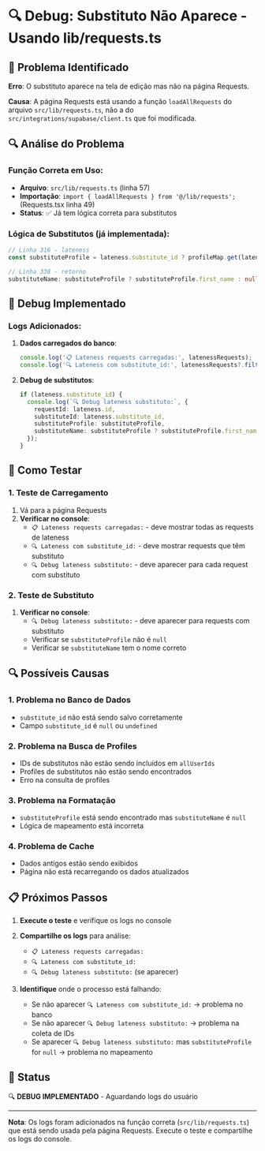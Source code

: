 # 🔍 Debug: Substituto Não Aparece - Usando lib/requests.ts

## 🎯 Problema Identificado
**Erro**: O substituto aparece na tela de edição mas não na página Requests.

**Causa**: A página Requests está usando a função `loadAllRequests` do arquivo `src/lib/requests.ts`, não a do `src/integrations/supabase/client.ts` que foi modificada.

## 🔍 Análise do Problema

### **Função Correta em Uso:**
- **Arquivo**: `src/lib/requests.ts` (linha 57)
- **Importação**: `import { loadAllRequests } from '@/lib/requests';` (Requests.tsx linha 49)
- **Status**: ✅ Já tem lógica correta para substitutos

### **Lógica de Substitutos (já implementada):**
```typescript
// Linha 316 - lateness
const substituteProfile = lateness.substitute_id ? profileMap.get(lateness.substitute_id) : null;

// Linha 338 - retorno
substituteName: substituteProfile ? substituteProfile.first_name : null
```

## 🔧 Debug Implementado

### **Logs Adicionados:**

1. **Dados carregados do banco**:
   ```typescript
   console.log('📋 Lateness requests carregadas:', latenessRequests);
   console.log('🔍 Lateness com substitute_id:', latenessRequests?.filter(req => req.substitute_id));
   ```

2. **Debug de substitutos**:
   ```typescript
   if (lateness.substitute_id) {
     console.log(`🔍 Debug lateness substituto:`, {
       requestId: lateness.id,
       substituteId: lateness.substitute_id,
       substituteProfile: substituteProfile,
       substituteName: substituteProfile ? substituteProfile.first_name : null
     });
   }
   ```

## 🧪 Como Testar

### **1. Teste de Carregamento**
1. Vá para a página Requests
2. **Verificar no console**:
   - `📋 Lateness requests carregadas:` - deve mostrar todas as requests de lateness
   - `🔍 Lateness com substitute_id:` - deve mostrar requests que têm substituto
   - `🔍 Debug lateness substituto:` - deve aparecer para cada request com substituto

### **2. Teste de Substituto**
1. **Verificar no console**:
   - `🔍 Debug lateness substituto:` - deve aparecer para requests com substituto
   - Verificar se `substituteProfile` não é `null`
   - Verificar se `substituteName` tem o nome correto

## 🔍 Possíveis Causas

### **1. Problema no Banco de Dados**
- `substitute_id` não está sendo salvo corretamente
- Campo `substitute_id` é `null` ou `undefined`

### **2. Problema na Busca de Profiles**
- IDs de substitutos não estão sendo incluídos em `allUserIds`
- Profiles de substitutos não estão sendo encontrados
- Erro na consulta de profiles

### **3. Problema na Formatação**
- `substituteProfile` está sendo encontrado mas `substituteName` é `null`
- Lógica de mapeamento está incorreta

### **4. Problema de Cache**
- Dados antigos estão sendo exibidos
- Página não está recarregando os dados atualizados

## 📋 Próximos Passos

1. **Execute o teste** e verifique os logs no console
2. **Compartilhe os logs** para análise:
   - `📋 Lateness requests carregadas:`
   - `🔍 Lateness com substitute_id:`
   - `🔍 Debug lateness substituto:` (se aparecer)

3. **Identifique** onde o processo está falhando:
   - Se não aparecer `🔍 Lateness com substitute_id:` → problema no banco
   - Se não aparecer `🔍 Debug lateness substituto:` → problema na coleta de IDs
   - Se aparecer `🔍 Debug lateness substituto:` mas `substituteProfile` for `null` → problema no mapeamento

## 🚀 Status

🔍 **DEBUG IMPLEMENTADO** - Aguardando logs do usuário

---

**Nota**: Os logs foram adicionados na função correta (`src/lib/requests.ts`) que está sendo usada pela página Requests. Execute o teste e compartilhe os logs do console.
